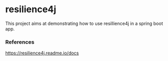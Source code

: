 # resilience4j

This project aims at demonstrating how to use resillience4j in a spring boot app.

### References

https://resilience4j.readme.io/docs
